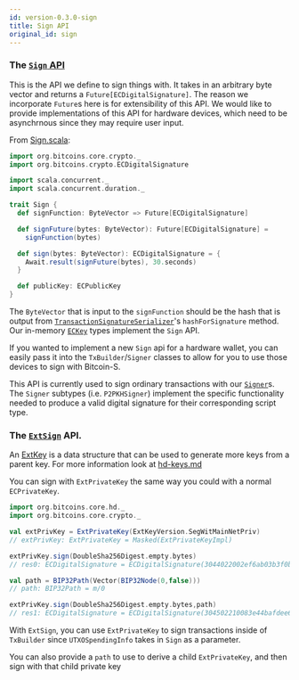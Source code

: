 ```yaml
---
id: version-0.3.0-sign
title: Sign API
original_id: sign
---
```


### The [`Sign` API](org/bitcoins/core/crypto/Sign.scala)

This is the API we define to sign things with. It takes in an arbitrary byte vector and returns a `Future[ECDigitalSignature]`. The reason we incorporate `Future`s here is for extensibility of this API. We would like to provide implementations of this API for hardware devices, which need to be asynchrnous since they may require user input.

From [Sign.scala](../../core/src/main/scala/org/bitcoins/core/crypto/Sign.scala):

```scala
import org.bitcoins.core.crypto._
import org.bitcoins.crypto.ECDigitalSignature

import scala.concurrent._
import scala.concurrent.duration._

trait Sign {
  def signFunction: ByteVector => Future[ECDigitalSignature]

  def signFuture(bytes: ByteVector): Future[ECDigitalSignature] =
    signFunction(bytes)

  def sign(bytes: ByteVector): ECDigitalSignature = {
    Await.result(signFuture(bytes), 30.seconds)
  }

  def publicKey: ECPublicKey
}
```

The `ByteVector` that is input to the `signFunction` should be the hash that is output from [`TransactionSignatureSerializer`](/api/org/bitcoins/core/crypto/TransactionSignatureSerializer)'s `hashForSignature` method. Our in-memory [`ECKey`](/api/org/bitcoins/core/crypto/ECKey) types implement the `Sign` API.

If you wanted to implement a new `Sign` api for a hardware wallet, you can easily pass it into the `TxBuilder`/`Signer` classes to allow for you to use those devices to sign with Bitcoin-S.

This API is currently used to sign ordinary transactions with our [`Signer`](/api/org/bitcoins/core/wallet/signer/Signer)s. The `Signer` subtypes (i.e. `P2PKHSigner`) implement the specific functionality needed to produce a valid digital signature for their corresponding script type.


### The [`ExtSign`](../../core/src/main/scala/org/bitcoins/core/crypto/Sign.scala) API.

An [ExtKey](org/bitcoins/core/crypto/ExtKey.scala) is a data structure that can be used to generate more keys from a parent key. For more information look at [hd-keys.md](hd-keys.md)

You can sign with `ExtPrivateKey` the same way you could with a normal `ECPrivateKey`.

```scala
import org.bitcoins.core.hd._
import org.bitcoins.core.crypto._

val extPrivKey = ExtPrivateKey(ExtKeyVersion.SegWitMainNetPriv)
// extPrivKey: ExtPrivateKey = Masked(ExtPrivateKeyImpl)

extPrivKey.sign(DoubleSha256Digest.empty.bytes)
// res0: ECDigitalSignature = ECDigitalSignature(3044022002ef6ab03b3f0bc86bfea1f149c2730aa9cec84a456c6517ea9815878fa7e42302207159fe6378a1b47a4479aa534eb5c09f2ff78993d28fa6f10f5d9dc9946dcd74)

val path = BIP32Path(Vector(BIP32Node(0,false)))
// path: BIP32Path = m/0

extPrivKey.sign(DoubleSha256Digest.empty.bytes,path)
// res1: ECDigitalSignature = ECDigitalSignature(304502210083e44bafdee66ebf6bae54e8b19c5fb5b6457a72bcb255d67b7ffec5654afa9b0220061981821b0a538e5ec3b033322778cb25190306d4ed054bcba66098c771cafb)
```

With `ExtSign`, you can use `ExtPrivateKey` to sign transactions inside of `TxBuilder` since `UTXOSpendingInfo` takes in `Sign` as a parameter. 

You can also provide a `path` to use to derive a child `ExtPrivateKey`, and then sign with that child private key